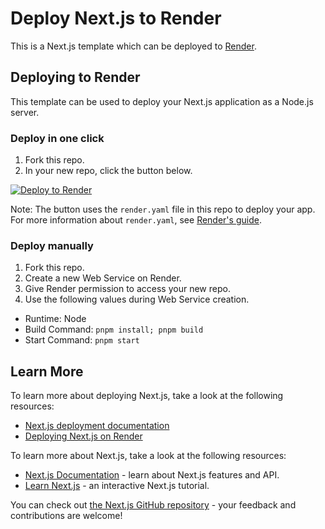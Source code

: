 # Deploy Next.js to Render

This is a Next.js template which can be deployed to [Render](https://render.com).

## Deploying to Render

This template can be used to deploy your Next.js application as a Node.js server.

### Deploy in one click

1. Fork this repo.
1. In your new repo, click the button below.

<a href="https://render.com/deploy" referrerpolicy="no-referrer-when-downgrade" rel="nofollow">
  <img src="https://render.com/images/deploy-to-render-button.svg" alt="Deploy to Render" />
</a>

Note: The button uses the `render.yaml` file in this repo to deploy your app. For more information about `render.yaml`, see [Render's guide](https://docs.render.com/infrastructure-as-code).

### Deploy manually

1. Fork this repo.
1. Create a new Web Service on Render.
1. Give Render permission to access your new repo.
1. Use the following values during Web Service creation.

- Runtime: Node
- Build Command: `pnpm install; pnpm build`
- Start Command: `pnpm start`

## Learn More
To learn more about deploying Next.js, take a look at the following resources:

- [Next.js deployment documentation](https://nextjs.org/docs/app/building-your-application/deploying#self-hosting)
- [Deploying Next.js on Render](https://docs.render.com/deploy-nextjs-app)

To learn more about Next.js, take a look at the following resources:

- [Next.js Documentation](https://nextjs.org/docs) - learn about Next.js features and API.
- [Learn Next.js](https://nextjs.org/learn) - an interactive Next.js tutorial.

You can check out [the Next.js GitHub repository](https://github.com/vercel/next.js) - your feedback and contributions are welcome!
